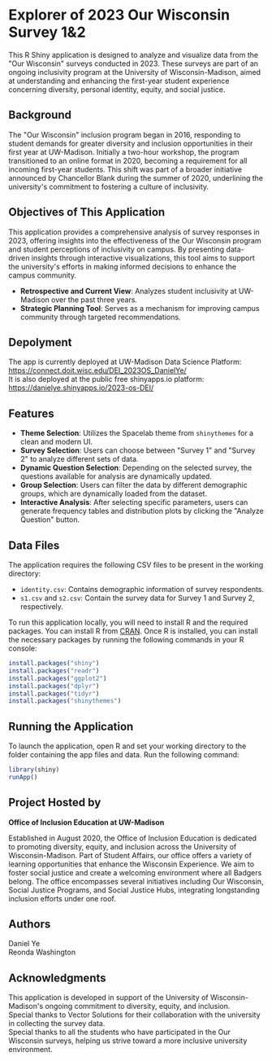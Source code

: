 # Explorer of 2023 Our Wisconsin Survey 1&2

This R Shiny application is designed to analyze and visualize data from the "Our Wisconsin" surveys conducted in 2023. These surveys are part of an ongoing inclusivity program at the University of Wisconsin-Madison, aimed at understanding and enhancing the first-year student experience concerning diversity, personal identity, equity, and social justice.

## Background

The "Our Wisconsin" inclusion program began in 2016, responding to student demands for greater diversity and inclusion opportunities in their first year at UW-Madison. Initially a two-hour workshop, the program transitioned to an online format in 2020, becoming a requirement for all incoming first-year students. This shift was part of a broader initiative announced by Chancellor Blank during the summer of 2020, underlining the university's commitment to fostering a culture of inclusivity.

## Objectives of This Application

This application provides a comprehensive analysis of survey responses in 2023, offering insights into the effectiveness of the Our Wisconsin program and student perceptions of inclusivity on campus. By presenting data-driven insights through interactive visualizations, this tool aims to support the university's efforts in making informed decisions to enhance the campus community.

- **Retrospective and Current View**: Analyzes student inclusivity at UW-Madison over the past three years.
- **Strategic Planning Tool**: Serves as a mechanism for improving campus community through targeted recommendations.

## Depolyment
The app is currently deployed at UW-Madison Data Science Platform: https://connect.doit.wisc.edu/DEI_2023OS_DanielYe/  
It is also deployed at the public free shinyapps.io platform: https://danielye.shinyapps.io/2023-os-DEI/
## Features

- **Theme Selection**: Utilizes the Spacelab theme from `shinythemes` for a clean and modern UI.
- **Survey Selection**: Users can choose between "Survey 1" and "Survey 2" to analyze different sets of data.
- **Dynamic Question Selection**: Depending on the selected survey, the questions available for analysis are dynamically updated.
- **Group Selection**: Users can filter the data by different demographic groups, which are dynamically loaded from the dataset.
- **Interactive Analysis**: After selecting specific parameters, users can generate frequency tables and distribution plots by clicking the "Analyze Question" button.

## Data Files

The application requires the following CSV files to be present in the working directory:
- `identity.csv`: Contains demographic information of survey respondents.
- `s1.csv` and `s2.csv`: Contain the survey data for Survey 1 and Survey 2, respectively.


To run this application locally, you will need to install R and the required packages. You can install R from [CRAN](https://cran.r-project.org/). Once R is installed, you can install the necessary packages by running the following commands in your R console:

```R
install.packages("shiny")
install.packages("readr")
install.packages("ggplot2")
install.packages("dplyr")
install.packages("tidyr")
install.packages("shinythemes")
```
## Running the Application
To launch the application, open R and set your working directory to the folder containing the app files and data. Run the following command:

```R
library(shiny)
runApp()
```

## Project Hosted by

**Office of Inclusion Education at UW-Madison**

Established in August 2020, the Office of Inclusion Education is dedicated to promoting diversity, equity, and inclusion across the University of Wisconsin-Madison. Part of Student Affairs, our office offers a variety of learning opportunities that enhance the Wisconsin Experience. We aim to foster social justice and create a welcoming environment where all Badgers belong. The office encompasses several initiatives including Our Wisconsin, Social Justice Programs, and Social Justice Hubs, integrating longstanding inclusion efforts under one roof.

## Authors
Daniel Ye   
Reonda Washington

## Acknowledgments
This application is developed in support of the University of Wisconsin-Madison's ongoing commitment to diversity, equity, and inclusion.  
Special thanks to Vector Solutions for their collaboration with the university in collecting the survey data.   
Special thanks to all the students who have participated in the Our Wisconsin surveys, helping us strive toward a more inclusive university environment.
